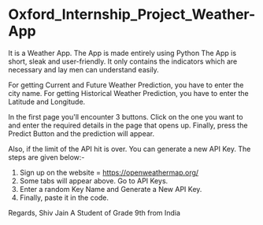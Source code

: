 # Oxford_Internship_Project_Weather-App

It is a Weather App.
The App is made entirely using Python
The App is short, sleak and user-friendly. It only contains the indicators which are necessary and lay men can understand easily.

For getting Current and Future Weather Prediction, you have to enter the city name.
For getting Historical Weather Prediction, you have to enter the Latitude and Longitude.

In the first page you'll encounter 3 buttons.
Click on the one you want to and enter the required details in the page that opens up.
Finally, press the Predict Button and the prediction will appear.

Also, if the limit of the API hit is over. You can generate a new API Key. The steps are given below:-
1. Sign up on the website = https://openweathermap.org/
2. Some tabs will appear above. Go to API Keys.
3. Enter a random Key Name and Generate a New API Key.
4. Finally, paste it in the code.

Regards,
Shiv Jain
A Student of Grade 9th from India
